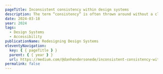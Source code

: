 ```yaml
---
pageTitle: Inconsistent consistency within design systems
description: The term “consistency” is often thrown around without a clear understanding of its impact within a design system and its consumers. In design meetings, individuals may play the consistency card to support their arguments, yet they suggest entirely different solutions...
date: 2024-03-18
year: 2024
tags:
  - Design Systems
  - Accessibility
publicationName: Redesigning Design Systems
eleventyNavigation:
  key: { { pageTitle } }
  parent: { { year } }
  url: https://medium.com/@danhendersonede/inconsistent-consistency-within-design-systems-29072a5eef03
permalink: false
---
```

